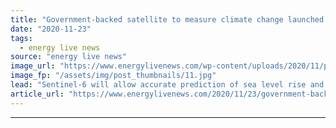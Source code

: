 ```yaml
---
title: "Government-backed satellite to measure climate change launched on SpaceX rocket"
date: "2020-11-23"
tags: 
  - energy live news
source: "energy live news"
image_url: "https://www.energylivenews.com/wp-content/uploads/2020/11/pia24105-1041_720x412.jpg"
image_fp: "/assets/img/post_thumbnails/11.jpg"
lead: "Sentinel-6 will allow accurate prediction of sea level rise and storm surge, reducing the risk of damage from unexpectedly high flood"
article_url: "https://www.energylivenews.com/2020/11/23/government-backed-satellite-to-measure-climate-change-launched-on-spacex-rocket/"
---
```


---
